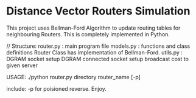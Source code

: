 # Distance Vector Routers Simulation

This project uses Bellman-Ford Algorithm to update routing tables for neighbouring Routers. This is completely implemented in Python. 

// Structure:
    router.py : main program file
    models.py : functions and class definitions
                Router Class has implementation of 
                Bellman-Ford.
    utils.py  : DGRAM socket setup
                DGRAM connected socket setup
                broadcast cost to given server

USAGE: ./python router.py directory router_name [-p]

include: -p for poisioned reverse. Enjoy.

